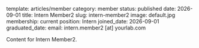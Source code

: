 template: articles/member
category: member
status: published
date: 2026-09-01
title: Intern Member2
slug: intern-member2
image: default.jpg
membership: current
position: Intern
joined_date: 2026-09-01
graduated_date:
email: intern.member2 [at] yourlab.com

Content for Intern Member2.
